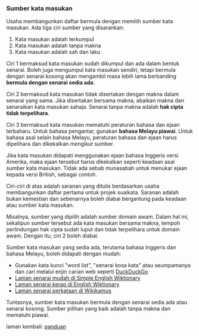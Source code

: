 ---
---

### Sumber kata masukan

Usaha membangunkan daftar bermula dengan memilih sumber kata
masukan. Ada tiga ciri sumber yang disarankan:

1. Kata masukan adalah terkumpul
2. Kata masukan adalah tanpa makna
3. Kata masukan adalah sah dan laku

Ciri 1 bermaksud kata masukan sudah dikumpul dan ada dalam
bentuk senarai. Boleh juga mengumpul kata masukan sendiri,
tetapi bermula dengan senarai kosong akan mengambil masa
lebih lama berbanding **bermula dengan senarai sedia ada**.

Ciri 2 bermaksud kata masukan tidak disertakan dengan makna
dalam senarai yang sama. Jika disertakan bersama makna,
abaikan makna dan senaraikan kata masukan sahaja. Senarai
tanpa makna adalah **hak cipta tidak terpelihara**.

Ciri 3 bermaksud kata masukan mematuhi peraturan bahasa dan
ejaan terbaharu. Untuk bahasa pengantar, gunakan
**bahasa Melayu piawai**. Untuk bahasa asal selain bahasa
Melayu, peraturan bahasa dan ejaan harus dipelihara dan
dikekalkan mengikut sumber.

Jika kata masukan didapati menggunakan ejaan bahasa Inggeris
versi Amerika, maka ejaan tersebut harus dikekalkan seperti
keadaan asal sumber kata masukan. Tidak ada sebab munasabah
untuk menukar ejaan kepada versi British, sebagai contoh.

Ciri-ciri di atas adalah saranan yang ditulis berdasarkan
usaha membangunkan daftar pertama untuk projek suaikata.
Saranan adalah bukan kemestian dan sebenarnya boleh diabai
bergantung pada keadaan atau sumber kata masukan.

Misalnya, sumber yang dipilih adalah sumber domain awam.
Dalam hal ini, sekalipun sumber tersebut ada kata masukan
bersama makna, tempoh perlindungan hak cipta sudah luput dan
tidak terpelihara untuk domain awam. Dengan itu, ciri 2
boleh diabai.

Sumber kata masukan yang sedia ada, terutama bahasa Inggeris
dan bahasa Melayu, boleh didapati dengan mudah:

* Gunakan kata kunci "word list", "senarai kosa kata" atau
seumpamanya dan cari melalui enjin carian web seperti
[DuckDuckGo][a]
* [Laman senarai mudah di Simple English Wiktionary][b]
* [Laman senarai kerap di English Wiktionary][c]
* [Laman senarai perkataan di Wikikamus][d]

Tuntasnya, sumber kata masukan bermula dengan senarai sedia
ada atau senarai kosong. Sumber pilihan yang baik adalah
tanpa makna dan mematuhi piawai.

laman kembali: [panduan][0]

  [0]: ../index.md
  [a]: https://duckduckgo.com/
  [b]: https://simple.wiktionary.org/wiki/Category:Wordlists
  [c]: https://en.wiktionary.org/wiki/Wiktionary:Frequency_lists
  [d]: https://ms.wiktionary.org/wiki/Wiktionary:Senarai_perkataan_mengikut_susunan_abjad
